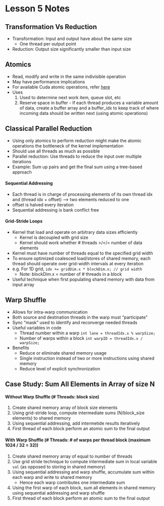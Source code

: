 # Lesson 5 Notes

## Transformation Vs Reduction

- Transformation: Input and output have about the same size
  - One thread per output point
- Reduction: Output size significantly smaller than input size

## Atomics

- Read, modify and write in the same indivisible operation
- May have performance implications
- For available Cuda atomic operations, refer [here](https://docs.nvidia.com/cuda/cuda-c-programming-guide/index.html#atomic-functions)
- Uses
    1. Used to determine next work item, queue slot, etc
    2. Reserve space in buffer
      - If each thread produces a variable amount of data, create a buffer array and a buffer_idx to keep track of where incoming data should be written next (using atomic operations)

## Classical Parallel Reduction

- Using only atomics to perform reduction might make the atomic operations the bottleneck of the kernel implementation
- Should use all threads as much as possible
- Parallel reduction: Use threads to reduce the input over multiple iterations
- Example: Sum up pairs and get the final sum using a tree-based approach

#### Sequential Addressing

- Each thread is in charge of processing elements of its own thread idx and (thread idx + offset) --> two elements reduced to one
- offset is halved every iteration
- Sequential addressing is bank conflict free

#### Grid-Stride Loops

- Kernel that load and operate on arbitrary data sizes efficiently
  - Kernel is decoupled with grid size
  - Kernel should work whether # threads >/</= number of data elements
- Kernel must have number of threads equal to the specified grid width
- To ensure optimized coalesced load/stores of shared memory, each thread should operate over grid-width intervals at every iteration
- e.g. For 1D grid, `idx += gridDim.x * blockDim.x; // grid width`
  - Note: blockDim.x = number of # threads in a block
- Useful technique when first populating shared memory with data from input array

## Warp Shuffle

- Allows for intra-warp communication
- Both source and destination threads in the warp must “participate”
- Sync “mask” used to identify and reconverge needed threads
- Useful variables in code
  - Thread number within a warp `int lane = threadIdx.x % warpSize;`
  - Number of warps within a block `int warpID = threadIdx.x / warpSize;`
- Benefits
  - Reduce or eliminate shared memory usage
  - Single instruction instead of two or more instructions using shared memory
  - Reduce level of explicit synchronization

## Case Study: Sum All Elements in Array of size N

#### Without Warp Shuffle (# Threads: block size)
1. Create shared memory array of block size elements
2. Using grid-stride loop, compute intermediate sums (N/block_size elements) to shared memory
3. Using sequential addressing, add intermetide results iteratively
4. First thread of each block perform an atomic sum to the final output

#### With Warp Shuffle (# Threads: # of warps per thread block (maximum 1024 / 32 = 32))
1. Create shared memory array of equal to number of threads
2. Use grid stride technique to compute intermediate sum in local variable `val` (as opposed to storing in shared memory)
3. Using sequential addressing and warp shuffle, accumulate sum within each warp and write to shared memory
    - Hence each warp contributes one intermediate sum
4. Using the first warp of each block, sum all elements in shared memory using sequential addressing and warp shuffle
5. First thread of each block perform an atomic sum to the final output
